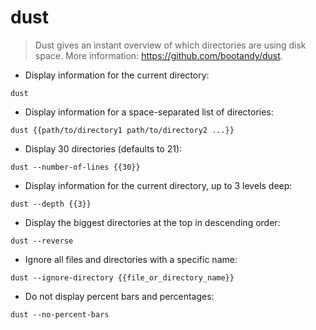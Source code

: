 # dust

> Dust gives an instant overview of which directories are using disk space.
> More information: <https://github.com/bootandy/dust>.

- Display information for the current directory:

`dust`

- Display information for a space-separated list of directories:

`dust {{path/to/directory1 path/to/directory2 ...}}`

- Display 30 directories (defaults to 21):

`dust --number-of-lines {{30}}`

- Display information for the current directory, up to 3 levels deep:

`dust --depth {{3}}`

- Display the biggest directories at the top in descending order:

`dust --reverse`

- Ignore all files and directories with a specific name:

`dust --ignore-directory {{file_or_directory_name}}`

- Do not display percent bars and percentages:

`dust --no-percent-bars`
